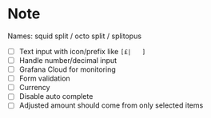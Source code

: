 # Note

Names: squid split / octo split / splitopus

- [ ] Text input with icon/prefix like `[£|   ]`
- [ ] Handle number/decimal input
- [ ] Grafana Cloud for monitoring
- [ ] Form validation
- [ ] Currency
- [ ] Disable auto complete
- [ ] Adjusted amount should come from only selected items
